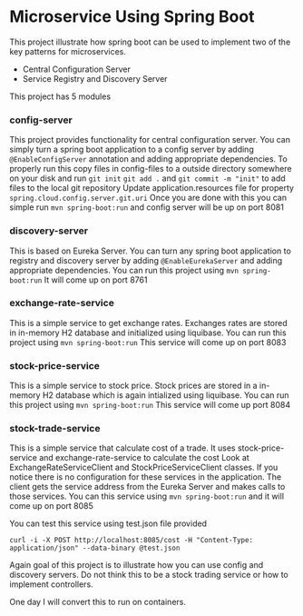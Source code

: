 # Microservice Using Spring Boot
This project illustrate how spring boot can be used to implement two of the key patterns for microservices.

* Central Configuration Server 
* Service Registry and Discovery Server

This project has 5 modules 
### config-server
This project provides functionality for central configuration server. You can simply turn a spring boot application 
to a config server by adding `@EnableConfigServer` annotation and adding appropriate dependencies. 
To properly run this copy files in config-files to a outside directory somewhere on your disk 
and run `git init` `git add .` and `git commit -m "init"` to add files to the local git repository 
Update application.resources file for property `spring.cloud.config.server.git.uri`
Once you are done with this you can simple run `mvn spring-boot:run` and config server will be up on port 8081

### discovery-server 
This is based on Eureka Server. You can turn any spring boot application to registry and discovery server by adding `@EnableEurekaServer`
and adding appropriate dependencies.
You can run this project using `mvn spring-boot:run`
It will come up on port 8761

### exchange-rate-service
This is a simple service to get exchange rates. Exchanges rates are stored in in-memory H2 database and initialized using liquibase.
You can run this project using `mvn spring-boot:run` 
This service will come up on port 8083

### stock-price-service 
This is a simple service to stock price. Stock prices are stored in a in-memory H2 database which is again intialized using liquibase. 
You can run this project using `mvn spring-boot:run` This service will come up port 8084

### stock-trade-service 
This is a simple service that calculate cost of a trade. It uses stock-price-service and exchange-rate-service to calculate the cost
Look at ExchangeRateServiceClient and StockPriceServiceClient classes. 
If you notice there is no configuration for these services in the application. The client gets the service address from the Eureka Server and makes calls to those 
services. You can this service using `mvn spring-boot:run` and it will come up on port 8085

You can test this service using test.json file provided
 
`curl -i -X POST http://localhost:8085/cost -H "Content-Type: application/json" --data-binary @test.json`

Again goal of this project is to illustrate how you can use config and discovery servers. 
Do not think this to be a stock trading service or how to implement controllers.  

One day I will convert this to run on containers.